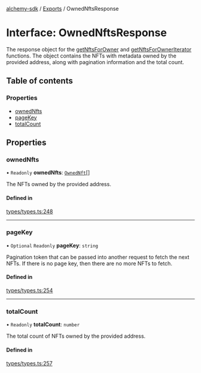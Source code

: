 [alchemy-sdk](../README.md) / [Exports](../modules.md) / OwnedNftsResponse

# Interface: OwnedNftsResponse

The response object for the [getNftsForOwner](../modules.md#getnftsforowner) and
[getNftsForOwnerIterator](../modules.md#getnftsforowneriterator) functions. The object contains the NFTs with
metadata owned by the provided address, along with pagination information and
the total count.

## Table of contents

### Properties

- [ownedNfts](OwnedNftsResponse.md#ownednfts)
- [pageKey](OwnedNftsResponse.md#pagekey)
- [totalCount](OwnedNftsResponse.md#totalcount)

## Properties

### ownedNfts

• `Readonly` **ownedNfts**: [`OwnedNft`](OwnedNft.md)[]

The NFTs owned by the provided address.

#### Defined in

[types/types.ts:248](https://github.com/alchemyplatform/alchemy-sdk-js/blob/9f71253/src/types/types.ts#L248)

___

### pageKey

• `Optional` `Readonly` **pageKey**: `string`

Pagination token that can be passed into another request to fetch the next
NFTs. If there is no page key, then there are no more NFTs to fetch.

#### Defined in

[types/types.ts:254](https://github.com/alchemyplatform/alchemy-sdk-js/blob/9f71253/src/types/types.ts#L254)

___

### totalCount

• `Readonly` **totalCount**: `number`

The total count of NFTs owned by the provided address.

#### Defined in

[types/types.ts:257](https://github.com/alchemyplatform/alchemy-sdk-js/blob/9f71253/src/types/types.ts#L257)
